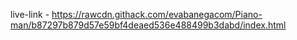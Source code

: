 live-link - https://rawcdn.githack.com/evabanegacom/Piano-man/b87297b879d57e59bf4deaed536e488499b3dabd/index.html